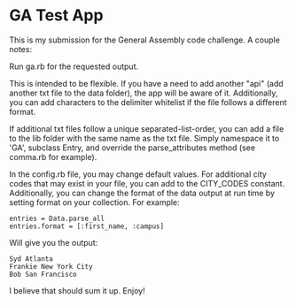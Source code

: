 GA Test App
==============

This is my submission for the General Assembly code challenge.  A couple notes:

Run ga.rb for the requested output.

This is intended to be flexible.  If you have a need to add another "api" (add another txt file to the data folder), the app will be aware of it.  Additionally, you can add characters to the delimiter whitelist if the file follows a different format.

If additional txt files follow a unique separated-list-order, you can add a file to the lib folder with the same name as the txt file.  Simply namespace it to 'GA', subclass Entry, and override the parse_attributes method (see comma.rb for example).

In the config.rb file, you may change default values.  For additional city codes that may exist in your file, you can add to the CITY_CODES constant.  Additionally, you can change the format of the data output at run time by setting format on your collection.  For example:

	entries = Data.parse_all
	entries.format = [:first_name, :campus]

Will give you the output:

	Syd Atlanta
	Frankie New York City
	Bob	San Francisco

I believe that should sum it up.  Enjoy!